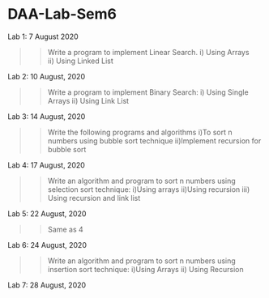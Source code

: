 # DAA-Lab-Sem6
Lab 1: 7 August 2020
>>Write a program to implement Linear Search.
i) Using Arrays     
ii) Using Linked List

Lab 2: 10 August, 2020
>>Write a program to implement Binary Search:
i) Using Single Arrays
ii) Using Link List 

Lab 3: 14 August, 2020
>>Write the following programs and algorithms
i)To sort n numbers using bubble sort technique
ii)Implement recursion for bubble sort

Lab 4: 17 August, 2020
>>Write an algorithm and program to sort n numbers using selection sort technique:
i)Using arrays
ii)Using recursion
iii) Using recursion and link list

Lab 5: 22 August, 2020
>> Same as 4

Lab 6: 24 August, 2020
>>Write an algorithm and program to sort n numbers using insertion sort technique:
i)Using Arrays
ii) Using Recursion

Lab 7: 28 August, 2020
>>

